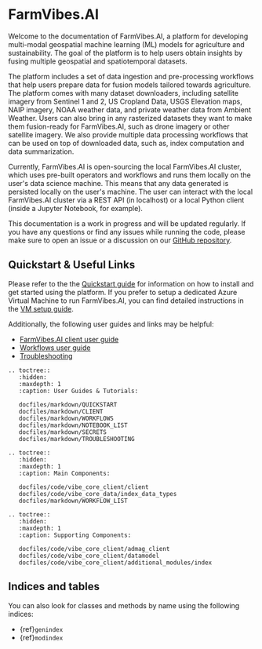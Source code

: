 # FarmVibes.AI

Welcome to the documentation of FarmVibes.AI, a platform for developing multi-modal geospatial machine learning (ML) models for agriculture and sustainability. The goal of the platform is to help users obtain insights by fusing multiple geospatial and spatiotemporal datasets.

The platform includes a set of data ingestion and pre-processing workflows that help users prepare data for fusion models tailored towards agriculture. The platform comes with many dataset downloaders, including satellite imagery from Sentinel 1 and 2, US Cropland Data, USGS Elevation maps, NAIP imagery, NOAA weather data, and private weather data from Ambient Weather. Users can also bring in any rasterized datasets they want to make them fusion-ready for FarmVibes.AI, such as drone imagery or other satellite imagery. We also provide multiple data processing workflows that can be used on top of downloaded data, such as, index computation and data summarization.

Currently, FarmVibes.AI is open-sourcing the local FarmVibes.AI cluster, which uses pre-built operators and workflows and runs them locally on the user's data science machine. This means that any data generated is persisted locally on the user's machine. The user can interact with the local FarmVibes.AI cluster via a REST API (in localhost) or a local Python client (inside a Jupyter Notebook, for example).

This documentation is a work in progress and will be updated regularly. If you have any questions or find any issues while running the code, please make sure to open an issue or a discussion on our [GitHub repository](https://github.com/microsoft/farmvibes-ai).

## Quickstart & Useful Links

Please refer to the the [Quickstart guide](./docfiles/markdown/QUICKSTART.md) for information on how to install and get started using the platform. If you prefer to setup a dedicated Azure Virtual Machine to run FarmVibes.AI, you can find detailed instructions in the [VM setup guide](./docfiles/markdown/VM-SETUP.md).

Additionally, the following user guides and links may be helpful:

- [FarmVibes.AI client user guide](./docfiles/markdown/CLIENT.md)
- [Workflows user guide](./docfiles/markdown/WORKFLOWS.md)
- [Troubleshooting](./docfiles/markdown/TROUBLESHOOTING.md)

<!-- ------------------------------------------------------------------------ -->

<!-- ## Documentation

This documentation details the python client and the main data types necessary to interact with the platform. We also provide the description and yaml files for the workflows that are currently available in FarmVibes.AI, showing how to compose and run user-defined workflows. Finally, we also document the [Microsoft Azure Data Manager for Agriculture (ADMaG)](https://learn.microsoft.com/en-us/azure/data-manager-for-agri/overview-azure-data-manager-for-agriculture) client, which can be used to interact with the ADMaG platform. -->

```{eval-rst}
.. toctree::
   :hidden:
   :maxdepth: 1
   :caption: User Guides & Tutorials:

   docfiles/markdown/QUICKSTART
   docfiles/markdown/CLIENT
   docfiles/markdown/WORKFLOWS
   docfiles/markdown/NOTEBOOK_LIST
   docfiles/markdown/SECRETS
   docfiles/markdown/TROUBLESHOOTING
```

```{eval-rst}
.. toctree::
   :hidden:
   :maxdepth: 1
   :caption: Main Components:

   docfiles/code/vibe_core_client/client
   docfiles/code/vibe_core_data/index_data_types
   docfiles/markdown/WORKFLOW_LIST
```

```{eval-rst}
.. toctree::
   :hidden:
   :maxdepth: 1
   :caption: Supporting Components:

   docfiles/code/vibe_core_client/admag_client
   docfiles/code/vibe_core_client/datamodel
   docfiles/code/vibe_core_client/additional_modules/index
```

## Indices and tables

You can also look for classes and methods by name using the following indices:

- {ref}`genindex`
- {ref}`modindex`
